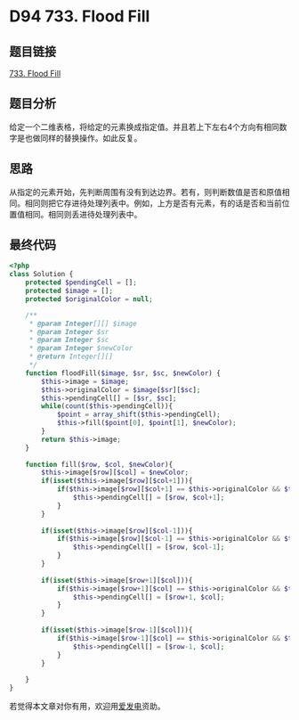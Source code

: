 # D94 733. Flood Fill

## 题目链接

[733. Flood Fill](https://leetcode.com/problems/flood-fill/)

## 题目分析

给定一个二维表格，将给定的元素换成指定值。并且若上下左右4个方向有相同数字是也做同样的替换操作。如此反复。

## 思路

从指定的元素开始，先判断周围有没有到达边界。若有，则判断数值是否和原值相同。相同则把它存进待处理列表中。例如，上方是否有元素，有的话是否和当前位置值相同。相同则丢进待处理列表中。

## 最终代码

```php
<?php
class Solution {
    protected $pendingCell = [];
    protected $image = [];
    protected $originalColor = null;

    /**
     * @param Integer[][] $image
     * @param Integer $sr
     * @param Integer $sc
     * @param Integer $newColor
     * @return Integer[][]
     */
    function floodFill($image, $sr, $sc, $newColor) {
        $this->image = $image;
        $this->originalColor = $image[$sr][$sc];
        $this->pendingCell[] = [$sr, $sc];
        while(count($this->pendingCell)){
            $point = array_shift($this->pendingCell);
            $this->fill($point[0], $point[1], $newColor);
        }
        return $this->image;
    }
    
    function fill($row, $col, $newColor){
        $this->image[$row][$col] = $newColor;
        if(isset($this->image[$row][$col+1])){
            if($this->image[$row][$col+1] == $this->originalColor && $this->image[$row][$col+1] != $newColor){
                $this->pendingCell[] = [$row, $col+1];
            }
        }
        
        if(isset($this->image[$row][$col-1])){
            if($this->image[$row][$col-1] == $this->originalColor && $this->image[$row][$col-1] != $newColor){
                $this->pendingCell[] = [$row, $col-1];
            }
        }
        
        if(isset($this->image[$row+1][$col])){
            if($this->image[$row+1][$col] == $this->originalColor && $this->image[$row+1][$col] != $newColor){
                $this->pendingCell[] = [$row+1, $col];
            }
        }
        
        if(isset($this->image[$row-1][$col])){
            if($this->image[$row-1][$col] == $this->originalColor && $this->image[$row-1][$col] != $newColor){
                $this->pendingCell[] = [$row-1, $col];
            }
        }
        
    }
}
```

若觉得本文章对你有用，欢迎用[爱发电](https://afdian.net/@skys215)资助。

